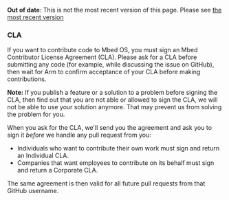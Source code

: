 <span class="warnings">**Out of date**: This is not the most recent version of this page. Please see [the most recent version](y)</span>
### CLA

If you want to contribute code to Mbed OS, you must sign an Mbed Contributor License Agreement (CLA). Please ask for a CLA before submitting any code (for example, while discussing the issue on GitHub), then wait for Arm to confirm acceptance of your CLA before making contributions.

<span class="notes">**Note:** If you publish a feature or a solution to a problem before signing the CLA, then find out that you are not able or allowed to sign the CLA, we will not be able to use your solution anymore. That may prevent us from solving the problem for you.</span>

When you ask for the CLA, we'll send you the agreement and ask you to sign it *before* we handle any pull request from you:

- Individuals who want to contribute their own work must sign and return an Individual CLA.
- Companies that want employees to contribute on its behalf must sign and return a Corporate CLA.

The same agreement is then valid for all future pull requests from that GitHub username.  
